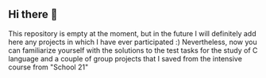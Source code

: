 ## Hi there 👋

This repository is empty at the moment, but in the future I will definitely add here any projects in which I have ever participated :)
Nevertheless, now you can familiarize yourself with the solutions to the test tasks for the study of C language and a couple of group projects that I saved from the intensive course from "School 21"
<!--
**yurmihh/yurmihh** is a ✨ _special_ ✨ repository because its `README.md` (this file) appears on your GitHub profile.

Here are some ideas to get you started:

- 🔭 I’m currently working on ...
- 🌱 I’m currently learning ...
- 👯 I’m looking to collaborate on ...
- 🤔 I’m looking for help with ...
- 💬 Ask me about ...
- 📫 How to reach me: ...
- 😄 Pronouns: ...
- ⚡ Fun fact: ...
-->
